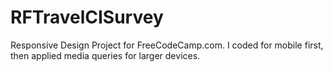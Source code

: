 # RFTravelCISurvey
Responsive Design Project for FreeCodeCamp.com. I coded for mobile first, then applied media queries for larger devices. 
